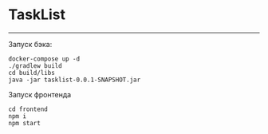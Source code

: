 # TaskList


--- 
Запуск бэка:
```shell
docker-compose up -d
./gradlew build
cd build/libs
java -jar tasklist-0.0.1-SNAPSHOT.jar
```

Запуск фронтенда
```shell
cd frontend
npm i
npm start
```

